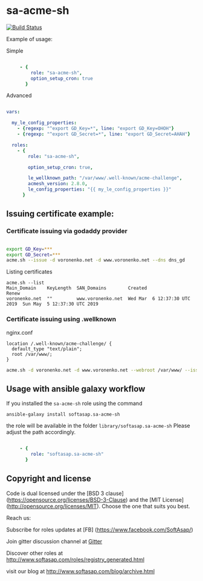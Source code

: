 sa-acme-sh
==========

[![Build Status](https://travis-ci.com/softasap/sa-acme-sh.svg?branch=master)](https://travis-ci.com/softasap/sa-acme-sh)


Example of usage:

Simple

```YAML

     - {
         role: "sa-acme-sh",
         option_setup_cron: true
       }


```

Advanced

```YAML

vars:

  my_le_config_properties: 
    - {regexp: "^export GD_Key=*", line: "export GD_Key=OHOH"}
    - {regexp: "^export GD_Secret=*", line: "export GD_Secret=AHAH"} 

  roles:
    - {
        role: "sa-acme-sh",

        option_setup_cron: true,

        le_wellknown_path: "/var/www/.well-known/acme-challenge",
        acmesh_version: 2.8.0,
        le_config_properties: "{{ my_le_config_properties }}" 
      }


```

## Issuing certificate example:

### Certificate issuing via godaddy provider

```sh

export GD_Key=***
export GD_Secret=***
acme.sh --issue -d voronenko.net -d www.voronenko.net --dns dns_gd

```

Listing certificates
```
acme.sh --list
Main_Domain    KeyLength  SAN_Domains        Created                       Renew
voronenko.net  ""         www.voronenko.net  Wed Mar  6 12:37:30 UTC 2019  Sun May  5 12:37:30 UTC 2019
```

### Certificate issuing using .wellknown

nginx.conf
```
location /.well-known/acme-challenge/ {
  default_type "text/plain";
  root /var/www/;
}
```

```sh
acme.sh -d voronenko.net -d www.voronenko.net --webroot /var/www/ --issue
```



Usage with ansible galaxy workflow
----------------------------------

If you installed the `sa-acme-sh` role using the command


`
   ansible-galaxy install softasap.sa-acme-sh
`

the role will be available in the folder `library/softasap.sa-acme-sh`
Please adjust the path accordingly.

```YAML

     - {
         role: "softasap.sa-acme-sh"
       }

```




Copyright and license
---------------------

Code is dual licensed under the [BSD 3 clause] (https://opensource.org/licenses/BSD-3-Clause) and the [MIT License] (http://opensource.org/licenses/MIT). Choose the one that suits you best.

Reach us:

Subscribe for roles updates at [FB] (https://www.facebook.com/SoftAsap/)

Join gitter discussion channel at [Gitter](https://gitter.im/softasap)

Discover other roles at  http://www.softasap.com/roles/registry_generated.html

visit our blog at http://www.softasap.com/blog/archive.html 
